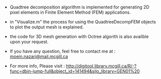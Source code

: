 
- Quadtree decomposition algorithm is implemented for generating 2D pixel elements in Finite Element Method (FEM) applications.

- in "Visualize.m" the process for using the QuadtreeDecompFEM objects to plot the output mesh is explained.

- the code for 3D mesh generation with Octree algorith is also availble upon your request.

- If you have any question, feel free to contact me at : moein.nazari@mail.mcgill.ca

- For more info, Please visit : http://digitool.library.mcgill.ca/R/-?func=dbin-jump-full&object_id=141494&silo_library=GEN01%20 
